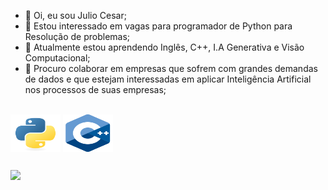 - 👋 Oi, eu sou Julio Cesar;
- 👀 Estou interessado em vagas para programador de Python para Resolução de problemas;
- 🌱 Atualmente estou aprendendo Inglês, C++, I.A Generativa e Visão Computacional;
- 💞️ Procuro colaborar em empresas que sofrem com grandes demandas de dados e que estejam interessadas em aplicar Inteligência Artificial nos processos de suas empresas;

<div style="display: inline_block"><br>
  <img align="center" alt="Rafa-Python" height="60" width="80"
    src="https://raw.githubusercontent.com/devicons/devicon/master/icons/python/python-original.svg">
    <img align="center" alt="C++" height="60" width="80" src="https://raw.githubusercontent.com/devicons/devicon/master/icons/cplusplus/cplusplus-original.svg">
</div>

##

<div>
  <a href="https://www.instagram.com/juca.007fc/" target="_blank"><img src="https://img.shields.io/badge/-Instagram-%23E4405F?style=for-the-badge&logo=instagram&logoColor=white" target="_blank"></a>
</div>
